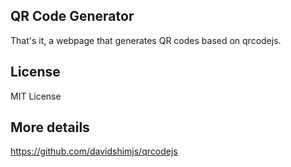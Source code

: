 ## QR Code Generator
That's it, a webpage that generates QR codes based on qrcodejs.

## License
MIT License

## More details
https://github.com/davidshimjs/qrcodejs

